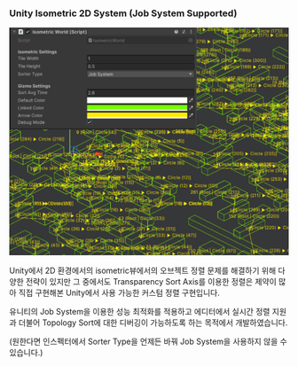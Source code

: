 ### Unity Isometric 2D System (Job System Supported)

![](https://github.com/MyNameIsDabin/UnityIsometric2D/blob/master/Guide.png)

Unity에서 2D 환경에서의 isometric뷰에서의 오브젝트 정렬 문제를 해결하기 위해 다양한 전략이 있지만 그 중에서도 Transparency Sort Axis를 이용한 정렬은 제약이 많아 직접 구현해본 Unity에서 사용 가능한 커스텀 정렬 구현입니다. 

유니티의 Job System을 이용한 성능 최적화를 적용하고 에디터에서 실시간 정렬 지원과 더불어 Topology Sort에 대한 디버깅이 가능하도록 하는 목적에서 개발하였습니다.

(원한다면 인스펙터에서 Sorter Type을 언제든 바꿔 Job System을 사용하지 않을 수 있습니다.)
